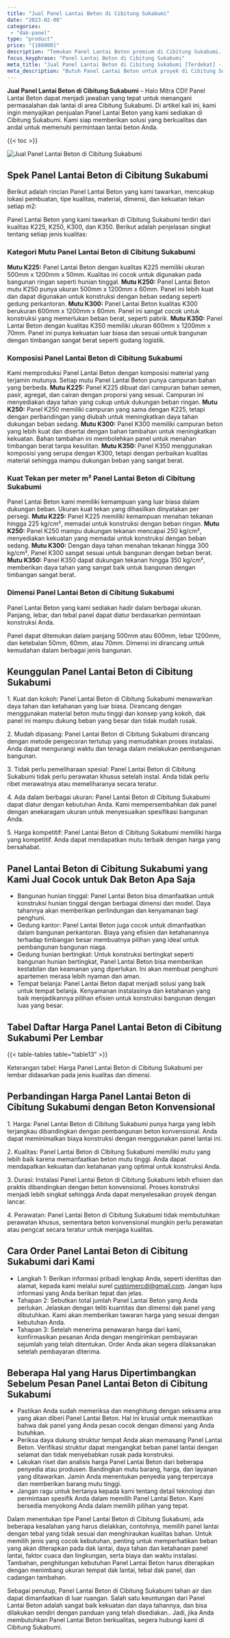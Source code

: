 ```yaml
---
title: "Jual Panel Lantai Beton di Cibitung Sukabumi"
date: "2023-02-08"
categories:
 - "dak-panel"
type: "product"
price: "[180000]"
description: "Temukan Panel Lantai Beton premium di Cibitung Sukabumi. Solusi ideal untuk proyek konstruksi dengan kualitas unggul, Panel Lantai Beton memberikan kekuatan maksimal untuk proyek pembangunan. Hubungi kami sekarang."
focus_keyphrase: "Panel Lantai Beton di Cibitung Sukabumi"
meta_title: "Jual Panel Lantai Beton di Cibitung Sukabumi [Terdekat] - CDI"
meta_description: "Butuh Panel Lantai Beton untuk proyek di Cibitung Sukabumi?. Kami menyediakan Panel Lantai Beton premium untuk proyek konstruksi. Penawaran spesial hanya di sini."
---
```


**Jual Panel Lantai Beton di Cibitung Sukabumi** – Halo Mitra CDI! Panel Lantai Beton dapat menjadi jawaban yang tepat untuk menangani permasalahan dak lantai di area Cibitung Sukabumi. Di artikel kali ini, kami ingin menyajikan penjualan Panel Lantai Beton yang kami sediakan di Cibitung Sukabumi. Kami siap memberikan solusi yang berkualitas dan andal untuk memenuhi permintaan lantai beton Anda.

{{< toc >}}

![Jual Panel Lantai Beton di Cibitung Sukabumi](/images/dak-panel/dak-panel-26.jpg)

## Spek Panel Lantai Beton di Cibitung Sukabumi

Berikut adalah rincian Panel Lantai Beton yang kami tawarkan, mencakup lokasi pembuatan, tipe kualitas, material, dimensi, dan kekuatan tekan setiap m2:

Panel Lantai Beton yang kami tawarkan di Cibitung Sukabumi terdiri dari kualitas K225, K250, K300, dan K350. Berikut adalah penjelasan singkat tentang setiap jenis kualitas:

### Kategori Mutu Panel Lantai Beton di Cibitung Sukabumi

**Mutu K225:** Panel Lantai Beton dengan kualitas K225 memiliki ukuran 500mm x 1200mm x 50mm. Kualitas ini cocok untuk digunakan pada bangunan ringan seperti hunian tinggal.
**Mutu K250:** Panel Lantai Beton mutu K250 punya ukuran 500mm x 1200mm x 60mm. Panel ini lebih kuat dan dapat digunakan untuk konstruksi dengan beban sedang seperti gedung perkantoran.
**Mutu K300:** Panel Lantai Beton kualitas K300 berukuran 600mm x 1200mm x 60mm. Panel ini sangat cocok untuk konstruksi yang memerlukan beban berat, seperti pabrik.
**Mutu K350:** Panel Lantai Beton dengan kualitas K350 memiliki ukuran 600mm x 1200mm x 70mm. Panel ini punya kekuatan luar biasa dan sesuai untuk bangunan dengan timbangan sangat berat seperti gudang logistik.

### Komposisi Panel Lantai Beton di Cibitung Sukabumi

Kami memproduksi Panel Lantai Beton dengan komposisi material yang terjamin mutunya. Setiap mutu Panel Lantai Beton punya campuran bahan yang berbeda.
**Mutu K225:** Panel K225 dibuat dari campuran bahan semen, pasir, agregat, dan cairan dengan proporsi yang sesuai. Campuran ini menyediakan daya tahan yang cukup untuk dukungan beban ringan.
**Mutu K250:** Panel K250 memiliki campuran yang sama dengan K225, tetapi dengan perbandingan yang diubah untuk meningkatkan daya tahan dukungan beban sedang.
**Mutu K300:** Panel K300 memiliki campuran beton yang lebih kuat dan disertai dengan bahan tambahan untuk meningkatkan kekuatan. Bahan tambahan ini membolehkan panel untuk menahan timbangan berat tanpa kesulitan.
**Mutu K350:** Panel K350 menggunakan komposisi yang serupa dengan K300, tetapi dengan perbaikan kualitas material sehingga mampu dukungan beban yang sangat berat.

### Kuat Tekan per meter m² Panel Lantai Beton di Cibitung Sukabumi

Panel Lantai Beton kami memiliki kemampuan yang luar biasa dalam dukungan beban. Ukuran kuat tekan yang dihasilkan dinyatakan per persegi.
**Mutu K225:** Panel K225 memiliki kemampuan menahan tekanan hingga 225 kg/cm², memadai untuk konstruksi dengan beban ringan.
**Mutu K250:** Panel K250 mampu dukungan tekanan mencapai 250 kg/cm², menyediakan kekuatan yang memadai untuk konstruksi dengan beban sedang.
**Mutu K300:** Dengan daya tahan menahan tekanan hingga 300 kg/cm², Panel K300 sangat sesuai untuk bangunan dengan beban berat.
**Mutu K350:** Panel K350 dapat dukungan tekanan hingga 350 kg/cm², memberikan daya tahan yang sangat baik untuk bangunan dengan timbangan sangat berat.

### Dimensi Panel Lantai Beton di Cibitung Sukabumi

Panel Lantai Beton yang kami sediakan hadir dalam berbagai ukuran. Panjang, lebar, dan tebal panel dapat diatur berdasarkan permintaan konstruksi Anda.

Panel dapat ditemukan dalam panjang 500mm atau 600mm, lebar 1200mm, dan ketebalan 50mm, 60mm, atau 70mm. Dimensi ini dirancang untuk kemudahan dalam berbagai jenis bangunan.

## Keunggulan Panel Lantai Beton di Cibitung Sukabumi

1\.  Kuat dan kokoh: Panel Lantai Beton di Cibitung Sukabumi menawarkan daya tahan dan ketahanan yang luar biasa. Dirancang dengan menggunakan material beton mutu tinggi dan konsep yang kokoh, dak panel ini mampu dukung beban yang besar dan tidak mudah rusak.

2\.  Mudah dipasang: Panel Lantai Beton di Cibitung Sukabumi dirancang dengan metode pengecoran tertutup yang memudahkan proses instalasi. Anda dapat mengurangi waktu dan tenaga dalam melakukan pembangunan bangunan.

3\.  Tidak perlu pemeliharaan spesial: Panel Lantai Beton di Cibitung Sukabumi tidak perlu perawatan khusus setelah instal. Anda tidak perlu ribet merawatnya atau memeliharanya secara teratur.

4\.  Ada dalam berbagai ukuran: Panel Lantai Beton di Cibitung Sukabumi dapat diatur dengan kebutuhan Anda. Kami mempersembahkan dak panel dengan anekaragam ukuran untuk menyesuaikan spesifikasi bangunan Anda.

5\.  Harga kompetitif: Panel Lantai Beton di Cibitung Sukabumi memiliki harga yang kompetitif. Anda dapat mendapatkan mutu terbaik dengan harga yang bersahabat.

## Panel Lantai Beton di Cibitung Sukabumi yang Kami Jual Cocok untuk Dak Beton Apa Saja

*   Bangunan hunian tinggal: Panel Lantai Beton bisa dimanfaatkan untuk konstruksi hunian tinggal dengan berbagai dimensi dan model. Daya tahannya akan memberikan perlindungan dan kenyamanan bagi penghuni.
*   Gedung kantor: Panel Lantai Beton juga cocok untuk dimanfaatkan dalam bangunan perkantoran. Biaya yang efisien dan ketahanannya terhadap timbangan besar membuatnya pilihan yang ideal untuk pembangunan bangunan niaga.
*   Gedung hunian bertingkat: Untuk konstruksi bertingkat seperti bangunan hunian bertingkat, Panel Lantai Beton bisa memberikan kestabilan dan keamanan yang diperlukan. Ini akan membuat penghuni apartemen merasa lebih nyaman dan aman.
*   Tempat belanja: Panel Lantai Beton dapat menjadi solusi yang baik untuk tempat belanja. Kenyamanan instalasinya dan ketahanan yang baik menjadikannya pilihan efisien untuk konstruksi bangunan dengan luas yang besar.

## Tabel Daftar Harga Panel Lantai Beton di Cibitung Sukabumi Per Lembar

{{< table-tables table="table13" >}}

Keterangan tabel: Harga Panel Lantai Beton di Cibitung Sukabumi per lembar didasarkan pada jenis kualitas dan dimensi.

## Perbandingan Harga Panel Lantai Beton di Cibitung Sukabumi dengan Beton Konvensional

1\.  Harga: Panel Lantai Beton di Cibitung Sukabumi punya harga yang lebih terjangkau dibandingkan dengan pembangunan beton konvensional. Anda dapat meminimalkan biaya konstruksi dengan menggunakan panel lantai ini.

2\.  Kualitas: Panel Lantai Beton di Cibitung Sukabumi memiliki mutu yang lebih baik karena memanfaatkan beton mutu tinggi. Anda dapat mendapatkan kekuatan dan ketahanan yang optimal untuk konstruksi Anda.

3\.  Durasi: Instalasi Panel Lantai Beton di Cibitung Sukabumi lebih efisien dan praktis dibandingkan dengan beton konvensional. Proses konstruksi menjadi lebih singkat sehingga Anda dapat menyelesaikan proyek dengan lancar.

4\.  Perawatan: Panel Lantai Beton di Cibitung Sukabumi tidak membutuhkan perawatan khusus, sementara beton konvensional mungkin perlu perawatan atau pengcat secara teratur untuk menjaga kualitas.

## Cara Order Panel Lantai Beton di Cibitung Sukabumi dari Kami

*   Langkah 1: Berikan informasi pribadi lengkap Anda, seperti identitas dan alamat, kepada kami melalui surel customercdi@gmail.com. Jangan lupa informasi yang Anda berikan tepat dan jelas.
*   Tahapan 2: Sebutkan total jumlah Panel Lantai Beton yang Anda perlukan. Jelaskan dengan teliti kuantitas dan dimensi dak panel yang dibutuhkan. Kami akan memberikan tawaran harga yang sesuai dengan kebutuhan Anda.
*   Tahapan 3: Setelah menerima penawaran harga dari kami, konfirmasikan pesanan Anda dengan mengirimkan pembayaran sejumlah yang telah ditentukan. Order Anda akan segera dilaksanakan setelah pembayaran diterima.

## Beberapa Hal yang Harus Dipertimbangkan Sebelum Pesan Panel Lantai Beton di Cibitung Sukabumi

*   Pastikan Anda sudah memeriksa dan menghitung dengan seksama area yang akan diberi Panel Lantai Beton. Hal ini krusial untuk memastikan bahwa dak panel yang Anda pesan cocok dengan dimensi yang Anda butuhkan.
*   Periksa daya dukung struktur tempat Anda akan memasang Panel Lantai Beton. Verifikasi struktur dapat mengangkat beban panel lantai dengan selamat dan tidak menyebabkan rusak pada konstruksi.
*   Lakukan riset dan analisis harga Panel Lantai Beton dari beberapa penyedia atau produsen. Bandingkan mutu barang, harga, dan layanan yang ditawarkan. Jamin Anda menentukan penyedia yang terpercaya dan memberikan barang mutu tinggi.
*   Jangan ragu untuk bertanya kepada kami tentang detail teknologi dan permintaan spesifik Anda dalam memilih Panel Lantai Beton. Kami bersedia menyokong Anda dalam memilih pilihan yang tepat.

Dalam menentukan tipe Panel Lantai Beton di Cibitung Sukabumi, ada beberapa kesalahan yang harus dielakkan, contohnya, memilih panel lantai dengan tebal yang tidak sesuai dan menghiraukan kualitas bahan. Untuk memilih jenis yang cocok kebutuhan, penting untuk memperhatikan beban yang akan diterapkan pada dak lantai, daya tahan dan ketahanan panel lantai, faktor cuaca dan lingkungan, serta biaya dan waktu instalasi. Tambahan, penghitungan kebutuhan Panel Lantai Beton harus diterapkan dengan menimbang ukuran tempat dak lantai, tebal dak panel, dan cadangan tambahan.

Sebagai penutup, Panel Lantai Beton di Cibitung Sukabumi tahan air dan dapat dimanfaatkan di luar ruangan. Salah satu keuntungan dari Panel Lantai Beton adalah sangat baik kekuatan dan daya tahannya, dan bisa dilakukan sendiri dengan panduan yang telah disediakan.. Jadi, jika Anda membutuhkan Panel Lantai Beton berkualitas, segera hubungi kami di Cibitung Sukabumi.